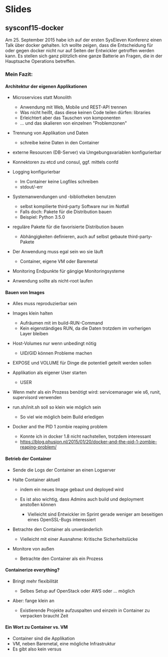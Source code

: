 # Slides

## sysconf15-docker

Am 25. September 2015 habe ich auf der ersten SysEleven Konferenz einen Talk über docker gehalten. Ich wollte zeigen, dass die Entscheidung für oder gegen docker nicht nur auf Seiten der Entwickler getroffen werden kann. Es stellen sich ganz plötzlich eine ganze Batterie an Fragen, die in der Hauptsache Operations betreffen.

### Mein Fazit:

#### Architektur der eigenen Applikationen

* Microservices statt Monolith

     * Anwendung mit Web, Mobile und REST-API trennen
     * Was nicht heißt, dass diese keinen Code teilen dürfen: libraries
     * Erleichtert aber das Tauschen von komponenten
     * … und das skalieren von einzelnen "Problemzonen"
     
* Trennung von Applikation und Daten

  * schreibe keine Daten in den Container

* externe Resourcen (DB-Server) via Umgebungsvariablen konfigurierbar
* Konnektoren zu etcd und consul, ggf. mittels confd
* Logging konfigurierbar

  * Im Container keine Logfiles schreiben
  * stdout/-err

* Systemanwendungen und -bibliotheken benutzen

  * selbst kompilierte third-party Software nur im Notfall
  * Falls doch: Pakete für die Distribution bauen
  * Beispiel: Python 3.5.0

* reguläre Pakete für die favorisierte Distribution bauen

  * Abhängigkeiten definieren, auch auf selbst gebaute third-party-Pakete

* Der Anwendung muss egal sein wo sie läuft

  * Container, eigene VM oder Baremetal

* Monitoring Endpunkte für gängige Monitoringsysteme
* Anwendung sollte als nicht-root laufen

#### Bauen von Images

* Alles muss reproduzierbar sein
* Images klein halten

  * Aufräumen mit im build-RUN-Command
  * Kein eigenständiges RUN, da die Daten trotzdem im vorherigen Layer bleiben

* Host-Volumes nur wenn unbedingt nötig

  * UID/GID können Probleme machen

* EXPOSE und VOLUME für Dinge die potentiell geteilt werden sollen
* Applikation als eigener User starten

  * USER <user>

* Wenn mehr als ein Prozess benötigt wird: servicemanager wie s6, runit, supervisord verwenden
* run.sh/init.sh soll so klein wie möglich sein

  * So viel wie möglich beim Build erledigen

* Docker and the PID 1 zombie reaping problem

  * Konnte ich in docker 1.8 nicht nachstellen, trotzdem interessant
  * https://blog.phusion.nl/2015/01/20/docker-and-the-pid-1-zombie-reaping-problem/

#### Betrieb der Container

* Sende die Logs der Container an einen Logserver
* Halte Container aktuell

  * indem ein neues Image gebaut und deployed wird
  * Es ist also wichtig, dass Admins auch build und deployment anstoßen können

    *  Vielleicht sind Entwickler im Sprint gerade weniger am beseitigen eines OpenSSL-Bugs interessiert


* Betrachte den Container als unveränderlich

  * Vielleicht mit einer Ausnahme: Kritische Sicherheitslücke

* Monitore von außen

  * Betrachte den Container als ein Prozess

#### Containerize everything?

* Bringt mehr flexibilität

  * Selbes Setup auf OpenStack oder AWS oder … möglich

* Aber: fange klein an

  * Existierende Projekte aufzuspalten und einzeln in Container zu verpacken braucht Zeit

#### Ein Wort zu Container vs. VM

* Container sind die Applikation
* VM, neben Baremetal, eine mögliche Infrastruktur
* Es gibt also kein versus
